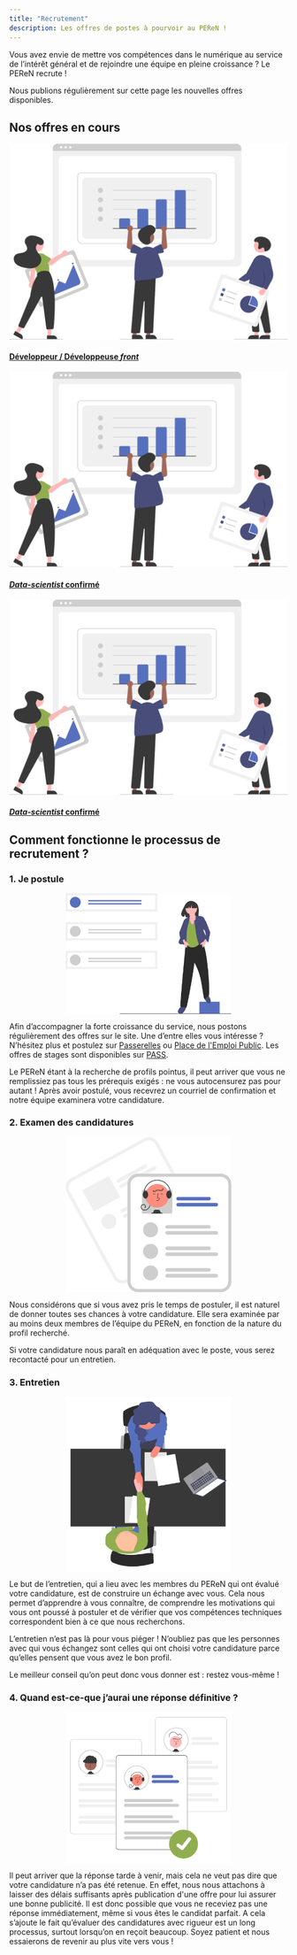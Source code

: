 ```yaml
---
title: "Recrutement"
description: Les offres de postes à pourvoir au PEReN !
---
```


Vous avez envie de mettre vos compétences dans le numérique au service de l’intérêt général et de rejoindre une équipe en pleine croissance ? Le PEReN recrute !

Nous publions régulièrement sur cette page les nouvelles offres disponibles.



## Nos offres en cours

<div class="fr-grid-row fr-grid-row--gutters fr-grid-row--center recrutements fr-my-0">
    <div class="fr-col-6 fr-col-lg-3">
        <div class="fr-tile fr-enlarge-link">
            <div class="fr-tile__img">
                <img src="undraw_Data_re_80ws.svg" class="fr-responsive-img" titre="Développeur / Développeuse front" alt="Développeur / Développeuse front" />
            </div>
            <div class="fr-tile__body">
                <h4 class="fr-tile__title"><a class="fr-tile__link" href="https://passerelles.economie.gouv.fr/offre-de-emploi/emploi-developpeur-front-end-sen-peren-155-h-f_4165.aspx">Développeur / Développeuse <em lang="en">front</em></a></h4>
            </div>
        </div>
    </div>
    <div class="fr-col-6 fr-col-lg-3">
        <div class="fr-tile fr-enlarge-link">
            <div class="fr-tile__img">
                <img src="undraw_Data_re_80ws.svg" class="fr-responsive-img" title="Data-scientist confirmé" alt="Data-scientist confirmé" />
            </div>
            <div class="fr-tile__body">
                <h4 class="fr-tile__title"><a class="fr-tile__link" href="https://passerelles.economie.gouv.fr/offre-de-emploi/emploi-data-scientist-confirme-sen-peren-106-h-f_5373.aspx"><em>Data-scientist</em> confirmé</a></h4>
            </div>
        </div>
    </div>
    <div class="fr-col-6 fr-col-lg-3">
        <div class="fr-tile fr-enlarge-link">
            <div class="fr-tile__img">
                <img src="undraw_Data_re_80ws.svg" class="fr-responsive-img" title="Data-scientist confirmé" alt="Data-scientist confirmé" />
            </div>
            <div class="fr-tile__body">
                <h4 class="fr-tile__title"><a class="fr-tile__link" href="https://passerelles.economie.gouv.fr/offre-de-emploi/emploi-data-scientist-confirme-sen-peren-156-h-f_5372.aspx"><em>Data-scientist</em> confirmé</a></h4>
            </div>
        </div>
    </div>
</div>




## Comment fonctionne le processus de recrutement ?

### 1. Je postule

<img style="max-width: 100%; width: 300px; display: block; margin: auto;" src="undraw_job_offers_kw5d.svg" alt="Illustration pour la section" title="Je postule">

Afin d’accompagner la forte croissance du service, nous postons régulièrement des offres sur le site. Une d’entre elles vous intéresse ? N’hésitez plus et postulez sur [Passerelles][1] ou [Place de l'Emploi Public][2]. Les offres de stages sont disponibles sur [PASS][3].

Le PEReN étant à la recherche de profils pointus, il peut arriver que vous ne remplissiez pas tous les prérequis exigés : ne vous autocensurez pas pour autant ! Après avoir postulé, vous recevrez un courriel de confirmation et notre équipe examinera votre candidature.


[1]: https://passerelles.economie.gouv.fr
[2]: https://place-emploi-public.gouv.fr/
[3]: https://www.pass.fonction-publique.gouv.fr/


### 2. Examen des candidatures

<img style="max-width: 100%; width: 300px; display: block; margin: auto;" src="undraw_Resume_re_hkth.svg" alt="Illustration pour la section" title="Examen des candidatures">

Nous considérons que si vous avez pris le temps de postuler, il est naturel de donner toutes ses chances à votre candidature. Elle sera examinée par au moins deux membres de l’équipe du PEReN, en fonction de la nature du profil recherché.

Si votre candidature nous paraît en adéquation avec le poste, vous serez recontacté pour un entretien.



### 3. Entretien

<img style="max-width: 100%; width: 300px; display: block; margin: auto;" src="../equipe/undraw_interview_rmcf.svg" alt="Illustration pour la section" title="Entretien">

Le but de l’entretien, qui a lieu avec les membres du PEReN qui ont évalué votre candidature, est de construire un échange avec vous. Cela nous permet d’apprendre à vous connaître, de comprendre les motivations qui vous ont poussé à postuler et de vérifier que vos compétences techniques correspondent bien à ce que nous recherchons.

L’entretien n’est pas là pour vous piéger ! N’oubliez pas que les personnes avec qui vous échangez sont celles qui ont choisi votre candidature parce qu’elles pensent que vous avez le bon profil.

Le meilleur conseil qu’on peut donc vous donner est : restez vous-même !



### 4.	Quand est-ce-que j’aurai une réponse définitive ?

<img style="max-width: 100%; width: 300px; display: block; margin: auto;" src="undraw_Hiring_re_yk5n.svg" alt="Illustration pour la section" title="Réponse définitive">

Il peut arriver que la réponse tarde à venir, mais cela ne veut pas dire que votre candidature n’a pas été retenue. En effet, nous nous attachons à laisser des délais suffisants après publication d'une offre pour lui assurer une bonne publicité. Il est donc possible que vous ne receviez pas une réponse immédiatement, même si vous êtes le candidat parfait. A cela s’ajoute le fait qu’évaluer des candidatures avec rigueur est un long processus, surtout lorsqu’on en reçoit beaucoup. Soyez patient et nous essaierons de revenir au plus vite vers vous !
